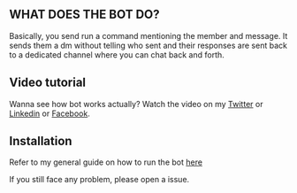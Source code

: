## WHAT DOES THE BOT DO?

Basically, you send run a command mentioning the member and message. It sends them a dm without telling who sent and their responses are sent back to a dedicated channel where you can chat back and forth.

## Video tutorial

Wanna see how bot works actually? Watch the video on my [Twitter]() or [Linkedin]() or [Facebook]().

## Installation

Refer to my general guide on how to run the bot [here](https://github.com/bilal-the-dev/How-to-run-my-discord-bots)

If you still face any problem, please open a issue.
